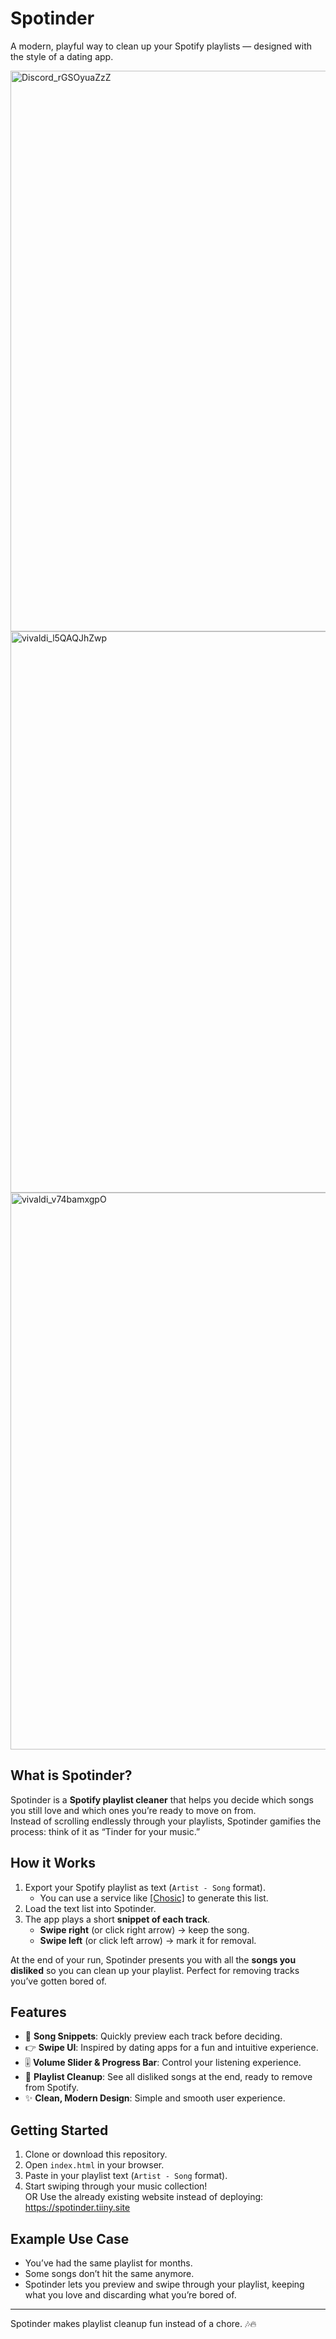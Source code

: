 # Spotinder
A modern, playful way to clean up your Spotify playlists — designed with the style of a dating app.

<img width="1922" height="897" alt="Discord_rGSOyuaZzZ" src="https://github.com/user-attachments/assets/6ca816da-b0a0-4a6e-b7ec-36b423717bd7" />
<img width="1920" height="898" alt="vivaldi_l5QAQJhZwp" src="https://github.com/user-attachments/assets/1ba79f79-7485-4410-96c0-047ed1fab868" />
<img width="1915" height="891" alt="vivaldi_v74bamxgpO" src="https://github.com/user-attachments/assets/b50e805e-cdbe-4da3-8ff3-2d846d2ef360" />

## What is Spotinder?
Spotinder is a **Spotify playlist cleaner** that helps you decide which songs you still love and which ones you’re ready to move on from.  
Instead of scrolling endlessly through your playlists, Spotinder gamifies the process: think of it as “Tinder for your music.”

## How it Works
1. Export your Spotify playlist as text (`Artist - Song` format).  
   - You can use a service like [[Chosic]](https://www.chosic.com/spotify-playlist-exporter/) to generate this list.  
2. Load the text list into Spotinder.  
3. The app plays a short **snippet of each track**.  
   - **Swipe right** (or click right arrow) → keep the song.  
   - **Swipe left** (or click left arrow) → mark it for removal.  

At the end of your run, Spotinder presents you with all the **songs you disliked** so you can clean up your playlist. Perfect for removing tracks you’ve gotten bored of.

## Features
- 🎵 **Song Snippets**: Quickly preview each track before deciding.  
- 👉 **Swipe UI**: Inspired by dating apps for a fun and intuitive experience.  
- 🎚 **Volume Slider & Progress Bar**: Control your listening experience.  
- 🧹 **Playlist Cleanup**: See all disliked songs at the end, ready to remove from Spotify.  
- ✨ **Clean, Modern Design**: Simple and smooth user experience.  

## Getting Started
1. Clone or download this repository.  
2. Open `index.html` in your browser.  
3. Paste in your playlist text (`Artist - Song` format).  
4. Start swiping through your music collection!  
OR
Use the already existing website instead of deploying: https://spotinder.tiiny.site

## Example Use Case
- You’ve had the same playlist for months.  
- Some songs don’t hit the same anymore.  
- Spotinder lets you preview and swipe through your playlist, keeping what you love and discarding what you’re bored of.  

---
Spotinder makes playlist cleanup fun instead of a chore. 🎶🔥
